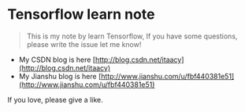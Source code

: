 # Tensorflow learn note
> This is my note by learn Tensorflow, If you have some questions, please write the issue let me know!

- My CSDN blog is here [http://blog.csdn.net/itaacy](http://blog.csdn.net/itaacy)
- My Jianshu blog is here [http://www.jianshu.com/u/fbf440381e51](http://www.jianshu.com/u/fbf440381e51)

If you love, please give a like.